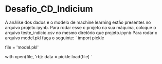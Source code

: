 # Desafio_CD_Indicium
A análise dos dados e o modelo de machine learning estão presentes no arquivo projeto.ipynb. Para rodar esse o projeto na sua máquina, coloque o arquivo teste_indicio.csv no mesmo diretório que projeto.ipynb 
Para rodar o arquivo model.pkl faça o seguinte: 
` 
import pickle 

file = 'model.pkl' 

with open(file, 'rb): 
  data = pickle.load(file)
`

